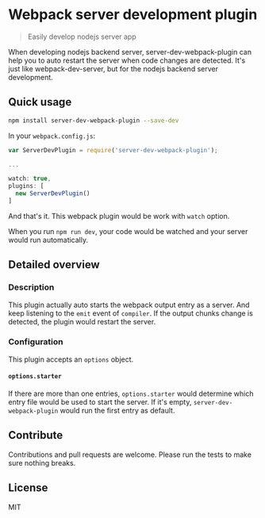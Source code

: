 Webpack server development plugin
==============================
> Easily develop nodejs server app

When developing nodejs backend server, server-dev-webpack-plugin can help you to auto restart the server when code changes are detected.
It's just like webpack-dev-server, but for the nodejs backend server development.

## Quick usage

```sh
npm install server-dev-webpack-plugin --save-dev
```

In your `webpack.config.js`:

```js
var ServerDevPlugin = require('server-dev-webpack-plugin');

...

watch: true,
plugins: [
  new ServerDevPlugin()
]
```
And that's it. This webpack plugin would be work with `watch` option.

When you run `npm run dev`, your code would be watched and your server would run automatically.

## Detailed overview

### Description
 This plugin actually auto starts the webpack output entry as a server. And keep listening to the `emit` event of  `compiler`. If the output chunks change is detected, the plugin would restart the server.

### Configuration
This plugin accepts an `options` object.

#### `options.starter`
If there are more than one entries, `options.starter` would determine which entry file would be used to start the server.
If it's empty, `server-dev-webpack-plugin` would run the first entry as default.


## Contribute
Contributions and pull requests are welcome. Please run the tests to make sure nothing breaks.

## License
MIT
